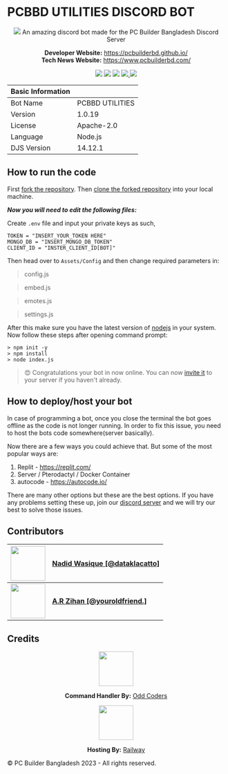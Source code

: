 # PCBBD UTILITIES DISCORD BOT
<div align="center">
<img src="https://i.imgur.com/U8lE2Wf.gif">
An amazing discord bot made for the PC Builder Bangladesh Discord Server

**Developer Website:** https://pcbuilderbd.github.io/   
**Tech News Website:** https://www.pcbuilderbd.com/

<a href="https://www.youtube.com/@PCBuilderBangladesh"><img src="https://img.shields.io/youtube/channel/subscribers/UCBqI6HQbOYCkqWeB3PJpXnQ?style=for-the-badge&logo=youtube&label=Subscribe&labelColor=%23E32728&color=%23e33636"></a> <a href="https://github.com/pcbuilderbd/PCBBD-UTILITIES/fork"><img src="https://img.shields.io/github/forks/pcbuilderbd/PCBBD-UTILITIES?label=Fork&style=for-the-badge&logo=github&logoColor=%23ffffff&labelColor=%23E32728&color=%23e33636"></a> <a href="https://discord.gg/pc-builder-bangladesh-781592241633493003"><img src="https://img.shields.io/discord/781592241633493003?style=for-the-badge&logo=discord&logoColor=white&label=discord&labelColor=e32728&color=%23e33636"></a> <a href="https://www.facebook.com/pcbuilder.bd"><img src="https://img.shields.io/badge/facebook-e32728?style=for-the-badge&logo=facebook&logoColor=white"> <a href="https://www.instagram.com/pcb.bd/"><img src="https://img.shields.io/badge/instagram-e32728?style=for-the-badge&logo=instagram&logoColor=white"></a>


| Basic Information| |
| ----------- | ----------- |
| Bot Name| PCBBD UTILITIES |
| Version | 1.0.19 |
| License| Apache-2.0|
| Language| Node.js|
|DJS Version| 14.12.1|

</div>

## How to run the code
First [fork the repository](https://github.com/pcbuilderbd/PCBBD-UTILITIES/fork). Then [clone the forked repository](https://docs.github.com/en/get-started/quickstart/fork-a-repo#:~:text=From%20the%20list%20of%20repositories,Repository%22%20window%2C%20click%20Clone.) into your local machine.

***Now you will need to edit the following files:***

Create `.env` file and input your private keys as such,
```env
TOKEN = "INSERT_YOUR_TOKEN HERE"
MONGO_DB = "INSERT_MONGO_DB_TOKEN"
CLIENT_ID = "INSTER_CLIENT_ID[BOT]"
```

Then head over to `Assets/Config` and then change required parameters in:

> config.js

> embed.js

> emotes.js

> settings.js

After this make sure you have the latest version of [nodejs](https://nodejs.org/en/download/current) in your system. Now follow these steps after opening command prompt:

```
> npm init -y
> npm install
> node index.js
```

> :heart_eyes:  Congratulations your bot in now online. You can now [invite it](https://discordjs.guide/preparations/adding-your-bot-to-servers.html#bot-invite-links) to your server if you haven't already.

## How to deploy/host your bot

In case of programming a bot, once you close the terminal the bot goes offline as the code is not longer running. In order to fix this issue, you need to host the bots code somewhere(server basically). 

Now there are a few ways you could achieve that. But some of the most popular ways are:

1. Replit - https://replit.com/ 
2. Server / Pterodactyl / Docker Container
3. autocode - https://autocode.io/

There are many other options but these are the best options. If you have any problems setting these up, join our [discord server](https://discord.gg/pc-builder-bangladesh-781592241633493003) and we will try our best to solve those issues.

## Contributors
<div align="center">

| <img src="https://images-ext-1.discordapp.net/external/3ly9a1DCqVgamSHC0a2EDbMRqar8Sash-M79YD2FxU0/%3Fsize%3D512/https/cdn.discordapp.com/avatars/832922325149810688/0406ad8413ee48cfa6820c8e12c4c1e9.webp?width=394&height=394" height="80px">| [Nadid Wasique [@dataklacatto]](https://github.com/DaTaklaCatto/) |
| ----------- | ----------- |
| <img src="https://images-ext-2.discordapp.net/external/sDfwK1piVL_8am4ErvDF_su_wK9MrHlMKE8iokrYs_o/%3Fsize%3D512/https/cdn.discordapp.com/avatars/640562142457888808/6b97c7a7b8f86f23f380b788efebdade.webp?width=200&height=200" height="80px">| [**A.R Zihan [@youroldfriend.]**](https://github.com/A-R-ZIHAN/)|
</div>

## Credits
<div align="center">
<img src="https://images-ext-2.discordapp.net/external/J0ma0sYkiXVn9Dn4yMdFTcl5pLVC4fXtB4gO-ReP73o/https/cdn.discordapp.com/icons/952209559286595654/269ef366cbdb96df0f6973bba1fd271e.png" height="80px">

**Command Handler By:** [Odd Coders](https://discord.gg/odd-coders-952209559286595654)

<img src="https://railway.app/brand/logotype-light.png" height="80px">

**Hosting By:** [Railway](https://railway.app?referralCode=vtUNRi)
</div>

:copyright: PC Builder Bangladesh 2023 - All rights reserved.